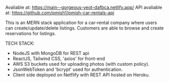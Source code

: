 Avaliable at: https://main--gorgeous-yeot-dafbca.netlify.app/
API avaliable at: https://github.com/pmish1/pmish-car-rentals-api

This is an MERN stack application for a car-rental company where users can create/update/delete listings. Customers are able to browse and create reservations for listings. 

TECH STACK:
- NodeJS with MongoDB for REST api
- ReactJS, Tailwind CSS, 'axios' for front-end
- AWS S3 buckets used for uploading photos (with custom policy). 
- JsonWebToken and 'bcrypt' used for authentication.
- Client side deployed on Netflify with REST API hosted on Heroku. 
